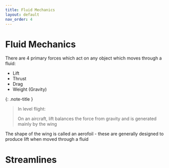 ```yaml
---
title: Fluid Mechanics
layout: default
nav_order: 4
---
```


<script type="text/javascript"
    src="http://cdn.mathjax.org/mathjax/latest/MathJax.js?config=TeX-AMS-MML_HTMLorMML">
</script>

<h1>Fluid Mechanics</h1>


There are 4 primary forces which act on any object which moves through a fluid:
- Lift
- Thrust
- Drag
- Weight (Gravity)

{: .note-title }
> In level flight:
>
> On an aircraft, lift balances the force from gravity and is generated mainly by the wing

The shape of the wing is called an aerofoil - these are generally designed to produce lift when moved through a fluid

# Streamlines